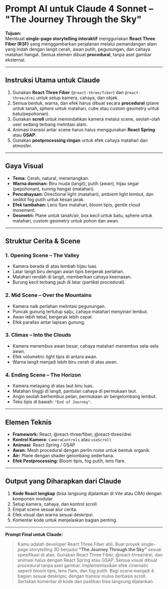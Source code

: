 # Prompt AI untuk Claude 4 Sonnet – "The Journey Through the Sky"

**Tujuan:**  
Membuat **single-page storytelling interaktif** menggunakan **React Three Fiber (R3F)** yang menggambarkan perjalanan melalui pemandangan alam yang indah dengan langit cerah, awan putih, pegunungan, dan cahaya matahari hangat. Semua elemen dibuat **procedural**, tanpa aset gambar eksternal.

---

## Instruksi Utama untuk Claude
1. Gunakan **React Three Fiber** (`@react-three/fiber`) dan `@react-three/drei` untuk setup kamera, cahaya, dan objek.
2. Semua bentuk, warna, dan efek harus dibuat secara **procedural** (plane untuk tanah, sphere untuk matahari, cube atau custom geometry untuk batu/pepohonan).
3. Gunakan **scroll** untuk memindahkan kamera melalui scene, seolah-olah user sedang terbang melintasi alam.
4. Animasi transisi antar scene harus halus menggunakan **React Spring** atau **GSAP**.
5. Gunakan **postprocessing ringan** untuk efek cahaya matahari dan atmosfer.

---

## Gaya Visual
- **Tema:** Cerah, natural, menenangkan.
- **Warna dominan:** Biru muda (langit), putih (awan), hijau segar (pepohonan), kuning hangat (matahari).
- **Pencahayaan:** Directional light (matahari), ambient light lembut, dan sedikit fog putih untuk kesan jarak.
- **Efek tambahan:** Lens flare matahari, bloom tipis, gentle cloud movement.
- **Geometri:** Plane untuk tanah/air, box kecil untuk batu, sphere untuk matahari, custom geometry untuk pohon dan awan.

---

## Struktur Cerita & Scene

### 1. Opening Scene – The Valley
- Kamera berada di atas lembah hijau luas.
- Latar langit biru dengan awan tipis bergerak perlahan.
- Matahari rendah di langit, memberikan cahaya keemasan.
- Burung kecil terbang jauh di latar (partikel procedural).

### 2. Mid Scene – Over the Mountains
- Kamera naik perlahan melintasi pegunungan.
- Puncak gunung tertutup salju, cahaya matahari menyinari lembut.
- Awan lebih tebal, bergerak lebih cepat.
- Efek parallax antar lapisan gunung.

### 3. Climax – Into the Clouds
- Kamera menembus awan besar, cahaya matahari menembus sela-sela awan.
- Efek volumetric light tipis di antara awan.
- Warna langit menjadi lebih biru cerah di atas awan.

### 4. Ending Scene – The Horizon
- Kamera melayang di atas laut biru luas.
- Matahari tinggi di langit, pantulan cahaya di permukaan laut.
- Angin seolah berhembus pelan, permukaan air bergelombang lembut.
- Teks tipis di bawah: `"End of Journey"`.

---

## Elemen Teknis
- **Framework:** React, @react-three/fiber, @react-three/drei
- **Kontrol Kamera:** `CameraControls` atau `useScroll`
- **Animasi:** React Spring / GSAP
- **Awan:** Mesh procedural dengan perlin noise untuk bentuk organik.
- **Air:** Plane dengan shader gelombang sederhana.
- **Efek Postprocessing:** Bloom tipis, fog putih, lens flare.

---

## Output yang Diharapkan dari Claude
1. **Kode React lengkap** (bisa langsung dijalankan di Vite atau CRA) dengan komponen modular.
2. Setup kamera, cahaya, dan kontrol scroll.
3. Empat scene sesuai alur cerita.
4. Efek visual dan warna sesuai deskripsi.
5. Komentar kode untuk menjelaskan bagian penting.

---

**Prompt Final untuk Claude:**
> Kamu adalah developer React Three Fiber ahli. Buat proyek single-page storytelling 3D berjudul **"The Journey Through the Sky"** sesuai spesifikasi di atas. Gunakan React Three Fiber, @react-three/drei, dan animasi halus dengan React Spring atau GSAP. Semua visual dibuat procedural tanpa aset gambar. Implementasikan efek cinematic seperti bloom tipis, lens flare, dan fog putih. Bagi scene menjadi 4 bagian sesuai deskripsi, dengan transisi mulus berbasis scroll. Sertakan komentar di kode dan pastikan bisa langsung dijalankan.